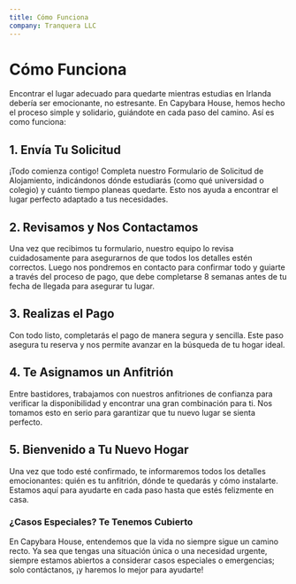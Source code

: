 ```yaml
---
title: Cómo Funciona
company: Tranquera LLC
---
```


# Cómo Funciona

Encontrar el lugar adecuado para quedarte mientras estudias en Irlanda debería ser emocionante, no estresante. En Capybara House, hemos hecho el proceso simple y solidario, guiándote en cada paso del camino. Así es como funciona:

## 1. Envía Tu Solicitud
¡Todo comienza contigo! Completa nuestro Formulario de Solicitud de Alojamiento, indicándonos dónde estudiarás (como qué universidad o colegio) y cuánto tiempo planeas quedarte. Esto nos ayuda a encontrar el lugar perfecto adaptado a tus necesidades.

## 2. Revisamos y Nos Contactamos
Una vez que recibimos tu formulario, nuestro equipo lo revisa cuidadosamente para asegurarnos de que todos los detalles estén correctos. Luego nos pondremos en contacto para confirmar todo y guiarte a través del proceso de pago, que debe completarse 8 semanas antes de tu fecha de llegada para asegurar tu lugar.

## 3. Realizas el Pago
Con todo listo, completarás el pago de manera segura y sencilla. Este paso asegura tu reserva y nos permite avanzar en la búsqueda de tu hogar ideal.

## 4. Te Asignamos un Anfitrión
Entre bastidores, trabajamos con nuestros anfitriones de confianza para verificar la disponibilidad y encontrar una gran combinación para ti. Nos tomamos esto en serio para garantizar que tu nuevo lugar se sienta perfecto.

## 5. Bienvenido a Tu Nuevo Hogar
Una vez que todo esté confirmado, te informaremos todos los detalles emocionantes: quién es tu anfitrión, dónde te quedarás y cómo instalarte. Estamos aquí para ayudarte en cada paso hasta que estés felizmente en casa.

### ¿Casos Especiales? Te Tenemos Cubierto
En Capybara House, entendemos que la vida no siempre sigue un camino recto. Ya sea que tengas una situación única o una necesidad urgente, siempre estamos abiertos a considerar casos especiales o emergencias; solo contáctanos, ¡y haremos lo mejor para ayudarte!